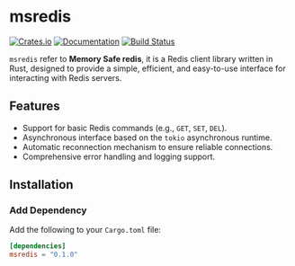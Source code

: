 # msredis

[![Crates.io](https://img.shields.io/crates/v/msredis.svg)](https://crates.io/crates/msredis)
[![Documentation](https://docs.rs/msredis/badge.svg)](https://docs.rs/msredis)
[![Build Status](https://github.com/your-github-username/msredis/workflows/CI/badge.svg)](https://github.com/your-github-username/msredis/actions)

`msredis` refer to **Memory Safe redis**, it is a Redis client library written in Rust, designed to provide a simple, efficient, and easy-to-use interface for interacting with Redis servers.

## Features
- Support for basic Redis commands (e.g., `GET`, `SET`, `DEL`).
- Asynchronous interface based on the `tokio` asynchronous runtime.
- Automatic reconnection mechanism to ensure reliable connections.
- Comprehensive error handling and logging support.

## Installation

### Add Dependency
Add the following to your `Cargo.toml` file:
```toml
[dependencies]
msredis = "0.1.0"